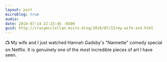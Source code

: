 ```yaml
---
layout: post
microblog: true
audio: 
date: 2018-07-14 22:23:45 -0500
guid: http://craigmcclellan.micro.blog/2018/07/15/my-wife-and.html
---
```

📺 My wife and I just watched Hannah Gadsby's "Nannette" comedy special on Netflix. It is genuinely one of the most incredible pieces of art I have seen.
